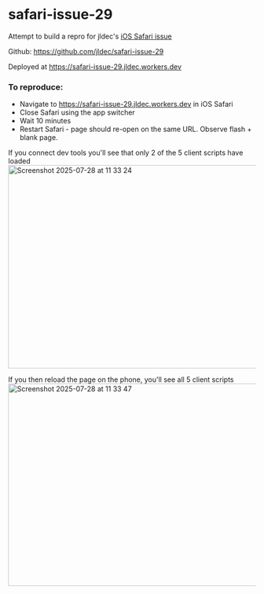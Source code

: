 # safari-issue-29
Attempt to build a repro for jldec's [iOS Safari issue]([url](https://github.com/fmctraining/fmc-website/issues/29))

Github: https://github.com/jldec/safari-issue-29

Deployed at https://safari-issue-29.jldec.workers.dev

### To reproduce:
- Navigate to https://safari-issue-29.jldec.workers.dev in iOS Safari
- Close Safari using the app switcher
- Wait 10 minutes
- Restart Safari - page should re-open on the same URL. Observe flash + blank page.

  
If you connect dev tools you'll see that only 2 of the 5 client scripts have loaded
  <img width="1221" height="414" alt="Screenshot 2025-07-28 at 11 33 24" src="https://github.com/user-attachments/assets/3e42e8f1-169a-4b65-a520-6d005dcd62ec" />

If you then reload the page on the phone, you'll see all 5 client scripts
  <img width="1222" height="412" alt="Screenshot 2025-07-28 at 11 33 47" src="https://github.com/user-attachments/assets/14ed7cb8-2835-4fa7-a93e-ae6cc449e312" />
